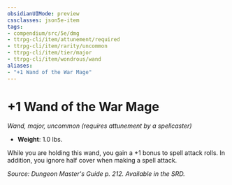 ```yaml
---
obsidianUIMode: preview
cssclasses: json5e-item
tags:
- compendium/src/5e/dmg
- ttrpg-cli/item/attunement/required
- ttrpg-cli/item/rarity/uncommon
- ttrpg-cli/item/tier/major
- ttrpg-cli/item/wondrous/wand
aliases: 
- "+1 Wand of the War Mage"
---
```

# +1 Wand of the War Mage
*Wand, major, uncommon (requires attunement by a spellcaster)*  

- **Weight**: 1.0 lbs.

While you are holding this wand, you gain a +1 bonus to spell attack rolls. In addition, you ignore half cover when making a spell attack.

*Source: Dungeon Master's Guide p. 212. Available in the SRD.*